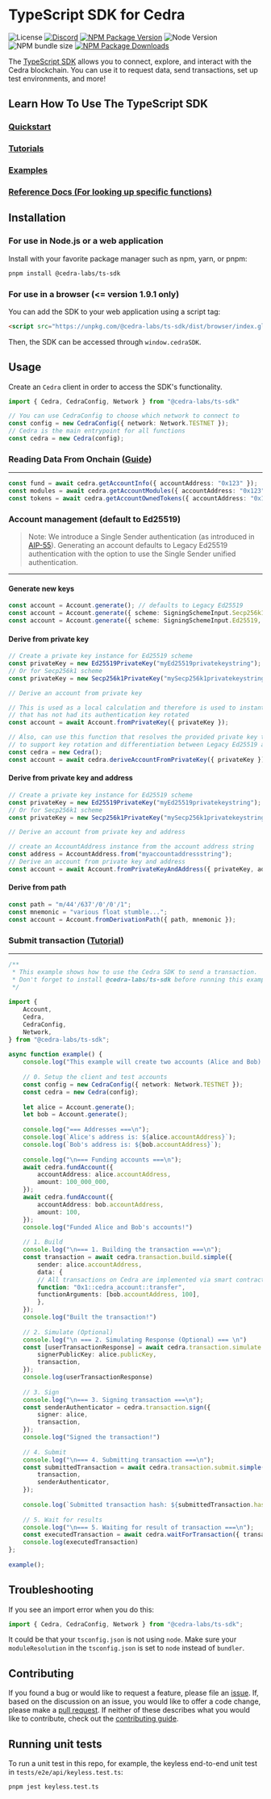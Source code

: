 # TypeScript SDK for Cedra

![License][github-license]
[![Discord][discord-image]][discord-url]
[![NPM Package Version][npm-image-version]][npm-url]
![Node Version](https://img.shields.io/node/v/%40cedra-labs%2Fts-sdk)
![NPM bundle size](https://img.shields.io/bundlephobia/min/%40cedra-labs/ts-sdk)
[![NPM Package Downloads][npm-image-downloads]][npm-url]

The [TypeScript SDK](https://www.npmjs.com/package/@cedra-labs/ts-sdk) allows you to connect, explore, and interact with the Cedra blockchain. You can use it to request data, send transactions, set up test environments, and more!

## Learn How To Use The TypeScript SDK
### [Quickstart](https://cedra.dev/en/build/sdks/ts-sdk/quickstart)
### [Tutorials](https://cedra.dev/en/build/sdks/ts-sdk)
### [Examples](./examples/README.md)
### [Reference Docs (For looking up specific functions)](https://cedra-labs.github.io/cedra-ts-sdk/)

## Installation

### For use in Node.js or a web application

Install with your favorite package manager such as npm, yarn, or pnpm:

```bash
pnpm install @cedra-labs/ts-sdk
```

### For use in a browser (<= version 1.9.1 only)

You can add the SDK to your web application using a script tag:

```html
<script src="https://unpkg.com/@cedra-labs/ts-sdk/dist/browser/index.global.js"></script>
```

Then, the SDK can be accessed through `window.cedraSDK`.

## Usage

Create an `Cedra` client in order to access the SDK's functionality.

```ts
import { Cedra, CedraConfig, Network } from "@cedra-labs/ts-sdk"

// You can use CedraConfig to choose which network to connect to
const config = new CedraConfig({ network: Network.TESTNET });
// Cedra is the main entrypoint for all functions
const cedra = new Cedra(config);
```

### Reading Data From Onchain ([Guide](https://cedra.dev/en/build/sdks/ts-sdk/fetch-data-via-sdk))

---

```ts
const fund = await cedra.getAccountInfo({ accountAddress: "0x123" });
const modules = await cedra.getAccountModules({ accountAddress: "0x123" });
const tokens = await cedra.getAccountOwnedTokens({ accountAddress: "0x123" });
```

### Account management (default to Ed25519)

> Note: We introduce a Single Sender authentication (as introduced in [AIP-55](https://github.com/cedra-foundation/AIPs/pull/263)). Generating an account defaults to Legacy Ed25519 authentication with the option to use the Single Sender unified authentication.

---

#### Generate new keys

```ts
const account = Account.generate(); // defaults to Legacy Ed25519
const account = Account.generate({ scheme: SigningSchemeInput.Secp256k1Ecdsa }); // Single Sender Secp256k1
const account = Account.generate({ scheme: SigningSchemeInput.Ed25519, legacy: false }); // Single Sender Ed25519
```

#### Derive from private key

```ts
// Create a private key instance for Ed25519 scheme
const privateKey = new Ed25519PrivateKey("myEd25519privatekeystring");
// Or for Secp256k1 scheme
const privateKey = new Secp256k1PrivateKey("mySecp256k1privatekeystring");

// Derive an account from private key

// This is used as a local calculation and therefore is used to instantiate an `Account`
// that has not had its authentication key rotated
const account = await Account.fromPrivateKey({ privateKey });

// Also, can use this function that resolves the provided private key type and derives the public key from it
// to support key rotation and differentiation between Legacy Ed25519 and Unified authentications
const cedra = new Cedra();
const account = await cedra.deriveAccountFromPrivateKey({ privateKey });
```

#### Derive from private key and address

```ts
// Create a private key instance for Ed25519 scheme
const privateKey = new Ed25519PrivateKey("myEd25519privatekeystring");
// Or for Secp256k1 scheme
const privateKey = new Secp256k1PrivateKey("mySecp256k1privatekeystring");

// Derive an account from private key and address

// create an AccountAddress instance from the account address string
const address = AccountAddress.from("myaccountaddressstring");
// Derive an account from private key and address
const account = await Account.fromPrivateKeyAndAddress({ privateKey, address });
```

#### Derive from path

```ts
const path = "m/44'/637'/0'/0'/1";
const mnemonic = "various float stumble...";
const account = Account.fromDerivationPath({ path, mnemonic });
```

### Submit transaction ([Tutorial](https://cedra.dev/en/build/sdks/ts-sdk/building-transactions))

---

```ts
/**
 * This example shows how to use the Cedra SDK to send a transaction.
 * Don't forget to install @cedra-labs/ts-sdk before running this example!
 */
 
import {
    Account,
    Cedra,
    CedraConfig,
    Network,
} from "@cedra-labs/ts-sdk";
 
async function example() {
    console.log("This example will create two accounts (Alice and Bob) and send a transaction transferring CEDRA to Bob's account.");
 
    // 0. Setup the client and test accounts
    const config = new CedraConfig({ network: Network.TESTNET });
    const cedra = new Cedra(config);
 
    let alice = Account.generate();
    let bob = Account.generate();
 
    console.log("=== Addresses ===\n");
    console.log(`Alice's address is: ${alice.accountAddress}`);
    console.log(`Bob's address is: ${bob.accountAddress}`);
 
    console.log("\n=== Funding accounts ===\n");
    await cedra.fundAccount({
        accountAddress: alice.accountAddress,
        amount: 100_000_000,
    });  
    await cedra.fundAccount({
        accountAddress: bob.accountAddress,
        amount: 100,
    });
    console.log("Funded Alice and Bob's accounts!")
 
    // 1. Build
    console.log("\n=== 1. Building the transaction ===\n");
    const transaction = await cedra.transaction.build.simple({
        sender: alice.accountAddress,
        data: {
        // All transactions on Cedra are implemented via smart contracts.
        function: "0x1::cedra_account::transfer",
        functionArguments: [bob.accountAddress, 100],
        },
    });
    console.log("Built the transaction!")
 
    // 2. Simulate (Optional)
    console.log("\n === 2. Simulating Response (Optional) === \n")
    const [userTransactionResponse] = await cedra.transaction.simulate.simple({
        signerPublicKey: alice.publicKey,
        transaction,
    });
    console.log(userTransactionResponse)
 
    // 3. Sign
    console.log("\n=== 3. Signing transaction ===\n");
    const senderAuthenticator = cedra.transaction.sign({
        signer: alice,
        transaction,
    });
    console.log("Signed the transaction!")
 
    // 4. Submit
    console.log("\n=== 4. Submitting transaction ===\n");
    const submittedTransaction = await cedra.transaction.submit.simple({
        transaction,
        senderAuthenticator,
    });
 
    console.log(`Submitted transaction hash: ${submittedTransaction.hash}`);
 
    // 5. Wait for results
    console.log("\n=== 5. Waiting for result of transaction ===\n");
    const executedTransaction = await cedra.waitForTransaction({ transactionHash: submittedTransaction.hash });
    console.log(executedTransaction)
};
 
example();
```

## Troubleshooting

If you see an import error when you do this:

```typescript
import { Cedra, CedraConfig, Network } from "@cedra-labs/ts-sdk";
```

It could be that your `tsconfig.json` is not using `node`. Make sure your `moduleResolution` in the `tsconfig.json` is set to `node` instead of `bundler`.

## Contributing

If you found a bug or would like to request a feature, please file an [issue](https://github.com/cedra-labs/cedra-ts-sdk/issues/new/choose).
If, based on the discussion on an issue, you would like to offer a code change, please make a [pull request](https://github.com/cedra-labs/cedra-ts-sdk/pulls).
If neither of these describes what you would like to contribute, check out the [contributing guide](https://github.com/cedra-labs/cedra-ts-sdk/blob/main/CONTRIBUTING.md).

## Running unit tests

To run a unit test in this repo, for example, the keyless end-to-end unit test in `tests/e2e/api/keyless.test.ts`:
```
pnpm jest keyless.test.ts
```

[npm-image-version]: https://img.shields.io/npm/v/%40cedra-labs%2Fts-sdk.svg
[npm-image-downloads]: https://img.shields.io/npm/dm/%40cedra-labs%2Fts-sdk.svg
[npm-url]: https://npmjs.org/package/@cedra-labs/ts-sdk
[experimental-url]: https://www.npmjs.com/package/@cedra-labs/ts-sdk/v/experimental
[discord-image]: https://img.shields.io/discord/945856774056083548?label=Discord&logo=discord&style=flat
[discord-url]: https://discord.gg/cedranetwork
[github-license]: https://img.shields.io/github/license/cedra-labs/cedra-ts-sdk
